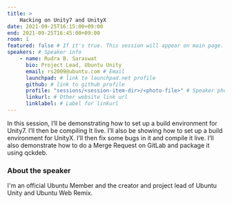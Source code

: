 ```yaml
---
title: >
    Hacking on Unity7 and UnityX 
date: 2021-09-25T16:15:00+09:00
end: 2021-09-25T16:45:00+09:00
room: 1
featured: false # If it's true. This session will appear on main page.
speakers: # Speaker info
    - name: Rudra B. Saraswat
      bio: Project Lead, Ubuntu Unity
      email: rs2009@ubuntu.com # Email
      launchpad: # link to launchpad.net profile
      github: # link to github profile
      profile: "sessions/<session-item-dir>/<photo-file>" # Speaker photo
      linkurl: # Other website link url
      linklabel: # Label for linkurl
---
```

In this session, I’ll be demonstrating how to set up a build environment for Unity7. I’ll then be compiling It live. I’ll also be showing how to set up a build environment for UnityX. I’ll then fix some bugs in it and compile it live. I’ll also demonstrate how to do a Merge Request on GitLab and package it using qckdeb.

### About the speaker
I'm an official Ubuntu Member and the creator and project lead of Ubuntu Unity and Ubuntu Web Remix.
